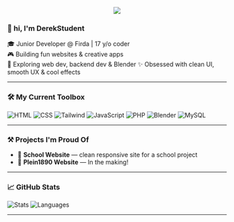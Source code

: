 <!-- Banner -->
<p align="center">
  <img src="https://capsule-render.vercel.app/api?type=waving&color=f2ebe2&height=200&section=header&text=Hey,%20I'm%20DerekStudent!&fontSize=40&fontColor=ffffff" />
</p>

### 👋 hi, I'm DerekStudent

🎓 Junior Developer @ Firda | 17 y/o coder  
🎮 Building fun websites & creative apps  
🧪 Exploring web dev, backend dev & Blender
✨ Obsessed with clean UI, smooth UX & cool effects  

---

### 🛠️ My Current Toolbox
![HTML](https://img.shields.io/badge/HTML-E34F26?style=flat&logo=html5&logoColor=white)
![CSS](https://img.shields.io/badge/CSS-1572B6?style=flat&logo=css3&logoColor=white)
![Tailwind](https://img.shields.io/badge/Tailwind-38B2AC?style=flat&logo=tailwind-css&logoColor=white)
![JavaScript](https://img.shields.io/badge/JavaScript-F7DF1E?style=flat&logo=javascript&logoColor=black)
![PHP](https://img.shields.io/badge/PHP-777BB4?style=flat&logo=php&logoColor=white)
![Blender](https://img.shields.io/badge/Blender-F5792A?style=flat&logo=blender&logoColor=white)
![MySQL](https://img.shields.io/badge/MySQL-F5792A?style=flat&logo=MySQL&logoColor=white)

---

### ⚒️ Projects I'm Proud Of
- 🛜 **School Website** — clean responsive site for a school project  
- 🛜 **Plein1890 Website** — In the making!

---

### 📈 GitHub Stats
![Stats](https://github-readme-stats.vercel.app/api?username=DerekStudent&show_icons=true&theme=radical)
![Languages](https://github-readme-stats.vercel.app/api/top-langs/?username=DerekStudent&layout=compact&theme=radical)

---
